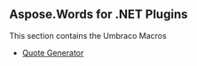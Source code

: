 ## Aspose.Words for .NET Plugins 

This section contains the Umbraco Macros
* [Quote Generator](Aspose.Umbraco.QuoteGenerator)
